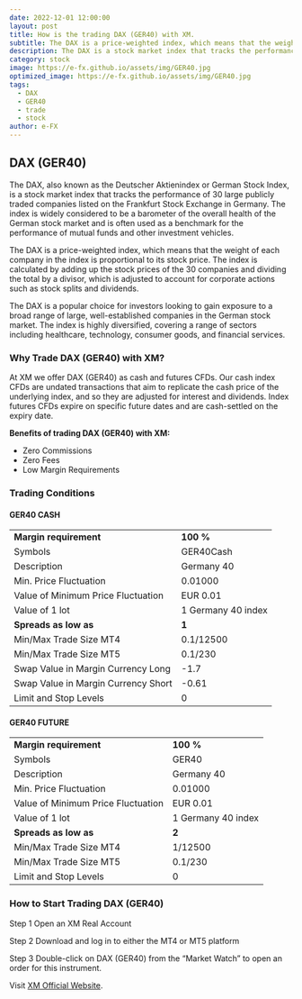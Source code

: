 ```yaml
---
date: 2022-12-01 12:00:00
layout: post
title: How is the trading DAX (GER40) with XM.
subtitle: The DAX is a price-weighted index, which means that the weight of each company in the index is proportional to its stock price.
description: The DAX is a stock market index that tracks the performance of 30 large publicly traded companies listed on the Frankfurt Stock Exchange in Germany. 
category: stock
image: https://e-fx.github.io/assets/img/GER40.jpg
optimized_image: https://e-fx.github.io/assets/img/GER40.jpg
tags:
  - DAX
  - GER40
  - trade
  - stock
author: e-FX
---
```


## DAX (GER40)

The DAX, also known as the Deutscher Aktienindex or German Stock Index, is a stock market index that tracks the performance of 30 large publicly traded companies listed on the Frankfurt Stock Exchange in Germany. The index is widely considered to be a barometer of the overall health of the German stock market and is often used as a benchmark for the performance of mutual funds and other investment vehicles.

The DAX is a price-weighted index, which means that the weight of each company in the index is proportional to its stock price. The index is calculated by adding up the stock prices of the 30 companies and dividing the total by a divisor, which is adjusted to account for corporate actions such as stock splits and dividends.

The DAX is a popular choice for investors looking to gain exposure to a broad range of large, well-established companies in the German stock market. The index is highly diversified, covering a range of sectors including healthcare, technology, consumer goods, and financial services.



### Why Trade DAX (GER40) with XM?

At XM we offer DAX (GER40) as cash and futures CFDs. Our cash index CFDs are undated transactions that aim to replicate the cash price of the underlying index, and so they are adjusted for interest and dividends. Index futures CFDs expire on specific future dates and are cash-settled on the expiry date.

<b>Benefits of trading DAX (GER40) with XM:</b>

- Zero Commissions
- Zero Fees
- Low Margin Requirements


### Trading Conditions

#### GER40 CASH

<table>
	<tr>
		<td><b>Margin requirement</b></td><td><b>100 %</b></td>
	</tr>
	<tr>
		<td>Symbols</td><td>GER40Cash</td>
	</tr>
<tr>
		<td>Description</td><td>Germany 40</td>
	</tr>
<tr>
		<td>Min. Price Fluctuation</td><td>0.01000</td>
	</tr>
<tr>
		<td>Value of Minimum Price Fluctuation</td><td>EUR 0.01</td>
	</tr>
<tr>
		<td>Value of 1 lot</td><td>1 Germany 40 index</td>
	</tr>
<tr>
		<td><b>Spreads as low as</b></td><td><b>1</b></td>
	</tr>
<tr>
		<td>Min/Max Trade Size MT4</td><td>0.1/12500</td>
	</tr>
<tr>
		<td>Min/Max Trade Size MT5</td><td>0.1/230</td>
	</tr>
<tr>
		<td>Swap Value in Margin Currency Long</td><td>-1.7</td>
	</tr>
<tr>
		<td>Swap Value in Margin Currency Short</td><td>-0.61</td>
	</tr>
<tr>
		<td>Limit and Stop Levels</td><td>0</td>
	</tr>
	</table>


#### GER40 FUTURE

<table>
	<tr>
		<td><b>Margin requirement</b></td><td><b>100 %</b></td>
	</tr>
	<tr>
		<td>Symbols</td><td>GER40</td>
	</tr>
	<tr>
		<td>Description</td><td>Germany 40</td>
	</tr>
	<tr>
		<td>Min. Price Fluctuation</td><td>0.01000</td>
	</tr>
	<tr>
		<td>Value of Minimum Price Fluctuation</td><td>EUR 0.01</td>
	</tr>
	<tr>
		<td>Value of 1 lot</td><td>1 Germany 40 index</td>
	</tr>
	<tr>
		<td><b>Spreads as low as</b></td><td><b>2</b></td>
	</tr>
	<tr>
		<td>Min/Max Trade Size MT4</td><td>1/12500</td>
	</tr>
	<tr>
		<td>Min/Max Trade Size MT5</td><td>0.1/230</td>
	</tr>
	<tr>
		<td>Limit and Stop Levels</td><td>0</td>
	</tr>
</table>


### How to Start Trading DAX (GER40)

Step 1
Open an XM Real Account

Step 2
Download and log in to either the MT4 or MT5 platform

Step 3
Double-click on DAX (GER40) from the “Market Watch” to open an order for this instrument.

Visit [XM Official Website](https://clicks.pipaffiliates.com/c?c=550036&l=en&p=0).